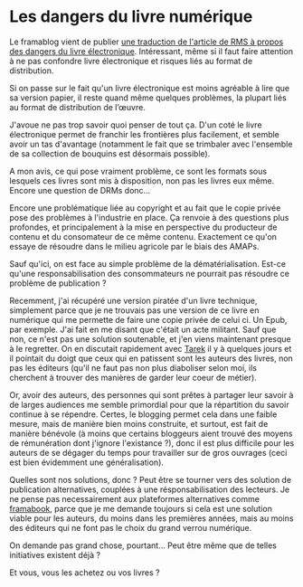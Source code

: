 # Les dangers du livre numérique

Le framablog vient de publier [une traduction de l'article de RMS à
propos des dangers du livre
électronique](http://www.framablog.org/index.php/post/2012/01/22/stallman-ebook-livre-electronique).
Intéressant, même si il faut faire attention à ne pas confondre livre
électronique et risques liés au format de distribution.

Si on passe sur le fait qu'un livre électronique est moins agréable à lire que sa version papier, il reste quand même quelques problèmes, la plupart liés au format de distribution de l’œuvre.

J'avoue ne pas trop savoir quoi penser de tout ça. D'un coté le livre électronique permet de franchir les frontières plus facilement, et semble avoir un tas d'avantage (notamment le fait que se trimbaler avec l'ensemble de sa collection de bouquins est désormais possible).

A mon avis, ce qui pose vraiment problème, ce sont les formats sous
lesquels ces livres sont mis à disposition, non pas les livres eux même.
Encore une question de DRMs donc…

Encore une problématique liée au copyright et au fait que le copie
privée pose des problèmes à l'industrie en place. Ça renvoie à des
questions plus profondes, et principalement à la mise en perspective du
producteur de contenu et du consomateur de ce même contenu. Exactement
ce qu'on essaye de résoudre dans le milieu agricole par le biais des
AMAPs.

Sauf qu'ici, on est face au simple problème de la dématérialisation.
Est-ce qu'une responsabilisation des consommateurs ne pourrait pas
résoudre ce problème de publication ?

Recemment, j'ai récupéré une version piratée d'un livre technique,
simplement parce que je ne trouvais pas une version de ce livre en
numérique qui me permette de faire une copie privée de celui ci. Un
Epub, par exemple. J'ai fait en me disant que c'était un acte militant.
Sauf que non, ce n'est pas une solution soutenable, et j'en viens
maintenant presque à le regretter. On en discutait rapidement avec
[Tarek](http://ziade.org) il y à quelques jours et il pointait du doigt
que ceux qui en patissent sont les auteurs des livres, non pas les
éditeurs (qu'il ne faut pas non plus diaboliser selon moi, ils
cherchent à trouver des manières de garder leur coeur de métier).

Or, avoir des auteurs, des personnes qui sont prêtes à partager leur
savoir à de larges audiences me semble primordial pour que la
répartition du savoir continue à se répendre. Certes, le blogging
permet cela dans une faible mesure, mais de manière bien moins
construite, et surtout, est fait de manière bénévole (à moins que
certains bloggeurs aient trouvé des moyens de rémunération dont j'ignore
l'existance ?), donc il est plus difficile pour les auteurs de se
dégager du temps pour travailler sur de gros ouvrages (ceci est bien
évidemment une généralisation).

Quelles sont nos solutions, donc ? Peut être se tourner vers des
solution de publication alternatives, couplées à une résponsabilisation
des lecteurs. Je ne pense pas necessairement aux plateformes
alternatives comme [framabook](http://framabook.org), parce que je me
demande toujours si cela est une solution viable pour les auteurs, du
moins dans les premières années, mais au moins des éditeurs qui ne font
pas le choix du grand verrou numérique.

On demande pas grand chose, pourtant… Peut être même que de telles
initiatives existent déjà ?

Et vous, vous les achetez ou vos livres ?
